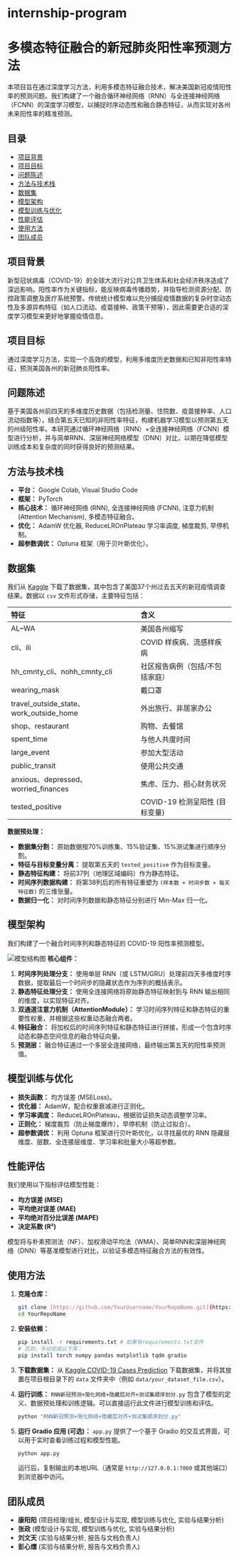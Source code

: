 # internship-program
# 多模态特征融合的新冠肺炎阳性率预测方法

本项目旨在通过深度学习方法，利用多模态特征融合技术，解决美国新冠疫情阳性率的预测问题。我们构建了一个融合循环神经网络（RNN）与全连接神经网络（FCNN）的深度学习模型，以捕捉时序动态性和融合静态特征，从而实现对各州未来阳性率的精准预测。

## 目录
- [项目背景](#项目背景)
- [项目目标](#项目目标)
- [问题陈述](#问题陈述)
- [方法与技术栈](#方法与技术栈)
- [数据集](#数据集)
- [模型架构](#模型架构)
- [模型训练与优化](#模型训练与优化)
- [性能评估](#性能评估)
- [使用方法](#使用方法)
- [团队成员](#团队成员)

## 项目背景

新型冠状病毒（COVID-19）的全球大流行对公共卫生体系和社会经济秩序造成了深远影响。阳性率作为关键指标，能反映病毒传播趋势，并指导检测资源分配、防控政策调整及医疗系统预警。传统统计模型难以充分捕捉疫情数据的复杂时空动态性及多源异构特征（如人口流动、疫苗接种、政策干预等），因此需要更合适的深度学习模型来更好地掌握疫情信息。

## 项目目标

通过深度学习方法，实现一个高效的模型，利用多维度历史数据和已知非阳性率特征，预测美国各州的新冠肺炎阳性率。

## 问题陈述

基于美国各州前四天的多维度历史数据（包括检测量、住院数、疫苗接种率、人口流动指数等），结合第五天已知的非阳性率特征，构建机器学习模型以预测第五天的州级阳性率。本研究通过循环神经网络（RNN）+全连接神经网络（FCNN）模型进行分析，并与简单RNN、深层神经网络模型（DNN）对比，以期在降低模型训练成本和复杂度的同时获得良好的预测结果。

## 方法与技术栈

* **平台：** Google Colab, Visual Studio Code
* **框架：** PyTorch
* **核心技术：** 循环神经网络 (RNN), 全连接神经网络 (FCNN), 注意力机制 (Attention Mechanism), 多模态特征融合。
* **优化：** AdamW 优化器, ReduceLROnPlateau 学习率调度, 梯度裁剪, 早停机制。
* **超参数调优：** Optuna 框架（用于贝叶斯优化）。

## 数据集

我们从 [Kaggle](https://www.kaggle.com/datasets/gbonte/covid19-cases-prediction) 下载了数据集，其中包含了美国37个州过去五天的新冠疫情调查结果。数据以 `csv` 文件形式存储，主要特征包括：

| 特征                         | 含义                                 |
| :--------------------------- | :----------------------------------- |
| AL~WA                        | 美国各州缩写                         |
| cli、ili                     | COVID 样疾病、流感样疾病             |
| hh\_cmnty\_cli、nohh\_cmnty\_cli | 社区报告病例（包括/不包括家庭）      |
| wearing\_mask                | 戴口罩                               |
| travel\_outside\_state、work\_outside\_home | 外出旅行、非居家办公                 |
| shop、restaurant             | 购物、去餐馆                         |
| spent\_time                  | 与他人共度时间                       |
| large\_event                 | 参加大型活动                         |
| public\_transit              | 使用公共交通                         |
| anxious、depressed、worried\_finances | 焦虑、压力、担心财务状况             |
| tested\_positive             | COVID-19 检测呈阳性 (目标变量)       |

**数据预处理：**
* **数据集分割：** 原始数据按70%训练集、15%验证集、15%测试集进行顺序分割。
* **特征与目标变量分离：** 提取第五天的 `tested_positive` 作为目标变量。
* **静态特征构建：** 将前37列（地理区域编码）作为静态特征。
* **时间序列数据构建：** 将第38列后的所有特征重塑为 `(样本数 × 时间步数 × 每天特征数)` 的三维张量。
* **数据归一化：** 对时间序列数据和静态特征分别进行 Min-Max 归一化。

## 模型架构

我们构建了一个融合时间序列和静态特征的 COVID-19 阳性率预测模型。

![模型结构图](README_Model_Architecture.png) **核心组件：**
1.  **时间序列处理分支：** 使用单层 RNN（或 LSTM/GRU）处理前四天多维度时序数据，提取最后一个时间步的隐藏状态作为序列的概括表示。
2.  **静态特征处理分支：** 使用全连接网络将原始静态特征映射到与 RNN 输出相同的维度，以实现特征对齐。
3.  **双通道注意力机制（AttentionModule）：** 学习时间序列特征和静态特征的重要性权重，并根据这些权重动态融合两者。
4.  **特征融合：** 将加权后的时间序列特征和静态特征进行拼接，形成一个包含时序动态和静态空间信息的融合特征向量。
5.  **预测层：** 融合特征通过一个多层全连接网络，最终输出第五天的阳性率预测值。

## 模型训练与优化

* **损失函数：** 均方误差 (MSELoss)。
* **优化器：** AdamW，配合权重衰减进行正则化。
* **学习率调度：** ReduceLROnPlateau，根据验证损失动态调整学习率。
* **正则化：** 梯度裁剪（防止梯度爆炸），早停机制（防止过拟合）。
* **超参数调优：** 利用 Optuna 框架进行贝叶斯优化，以寻找最优的 RNN 隐藏层维度、层数、全连接层维度、学习率和批量大小等超参数。

## 性能评估

我们使用以下指标评估模型性能：
* **均方误差 (MSE)**
* **平均绝对误差 (MAE)**
* **平均绝对百分比误差 (MAPE)**
* **决定系数 (R²)**

模型将与朴素预测法（NF）、加权滑动平均法（WMA）、简单RNN和深层神经网络（DNN）等基准模型进行对比，以验证多模态特征融合方法的有效性。

## 使用方法

1.  **克隆仓库：**
    ```bash
    git clone [https://github.com/YourUsername/YourRepoName.git](https://github.com/YourUsername/YourRepoName.git)
    cd YourRepoName
    ```

2.  **安装依赖：**
    ```bash
    pip install -r requirements.txt # 如果有requirements.txt文件
    # 否则，手动安装以下库：
    pip install torch numpy pandas matplotlib tqdm gradio
    ```

3.  **下载数据集：**
    从 [Kaggle COVID-19 Cases Prediction](https://www.kaggle.com/datasets/gbonte/covid19-cases-prediction) 下载数据集，并将其放置在项目根目录下的 `data` 文件夹中（例如 `data/your_dataset_file.csv`）。

4.  **运行训练：**
    `RNN新冠预测+简化网络+隐藏层对齐+测试集顺序划分.py` 包含了模型的定义、数据预处理和训练逻辑。可以直接运行此文件进行模型训练和评估。

    ```bash
    python "RNN新冠预测+简化网络+隐藏层对齐+测试集顺序划分.py"
    ```

5.  **运行 Gradio 应用 (可选)：**
    `app.py` 提供了一个基于 Gradio 的交互式界面，可以用于实时查看训练过程和模型性能。

    ```bash
    python app.py
    ```
    运行后，复制输出的本地URL（通常是 `http://127.0.0.1:7860` 或其他端口）到浏览器中访问。

## 团队成员

* **康阳阳** (项目经理/组长, 模型设计与实现, 模型训练与优化, 实验与结果分析)
* **张政** (模型设计与实现, 模型训练与优化, 实验与结果分析)
* **刘文天** (实验与结果分析, 报告与文档负责人)
* **彭心熠** (实验与结果分析, 报告与文档负责人)
